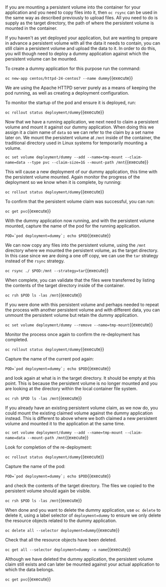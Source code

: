If you are mounting a persistent volume into the container for your application and you need to copy files into it, then ``oc rsync`` can be used in the same way as described previously to upload files. All you need to do is supply as the target directory, the path of where the persistent volume is mounted in the container.

If you haven't as yet deployed your application, but are wanting to prepare in advance a persistent volume with all the data it needs to contain, you can still claim a persistent volume and upload the data to it. In order to do this, you will though need to deploy a dummy application against which the persistent volume can be mounted.

To create a dummy application for this purpose run the command:

``oc new-app centos/httpd-24-centos7 --name dummy``{{execute}}

We are using the Apache HTTPD server purely as a means of keeping the pod running, as well as creating a deployment configuration.

To monitor the startup of the pod and ensure it is deployed, run:

``oc rollout status deployment/dummy``{{execute}}

Now that we have a running application, we next need to claim a persistent volume and mount it against our dummy application. When doing this we assign it a claim name of ``data`` so we can refer to the claim by a set name later on. We mount the persistent volume at ``/mnt`` inside of the container, the traditional directory used in Linux systems for temporarily mounting a volume.

``oc set volume deployment/dummy --add --name=tmp-mount --claim-name=data --type pvc --claim-size=1G --mount-path /mnt``{{execute}}

This will cause a new deployment of our dummy application, this time with the persistent volume mounted. Again monitor the progress of the deployment so we know when it is complete, by running:

``oc rollout status deployment/dummy``{{execute}}

To confirm that the persistent volume claim was successful, you can run:

``oc get pvc``{{execute}}

With the dummy application now running, and with the persistent volume mounted, capture the name of the pod for the running application.

``POD=`pod deployment=dummy`; echo $POD``{{execute}}

We can now copy any files into the persistent volume, using the ``/mnt`` directory where we mounted the persistent volume, as the target directory. In this case since we are doing a one off copy, we can use the ``tar`` strategy instead of the ``rsync`` strategy.

``oc rsync ./ $POD:/mnt --strategy=tar``{{execute}}

When complete, you can validate that the files were transferred by listing the contents of the target directory inside of the container.

``oc rsh $POD ls -las /mnt``{{execute}}

If you were done with this persistent volume and perhaps needed to repeat the process with another persistent volume and with different data, you can unmount the persistent volume but retain the dummy application.

``oc set volume deployment/dummy --remove --name=tmp-mount``{{execute}}

Monitor the process once again to confirm the re-deployment has completed.

``oc rollout status deployment/dummy``{{execute}}

Capture the name of the current pod again:

``POD=`pod deployment=dummy`; echo $POD``{{execute}}

and look again at what is in the target directory. It should be empty at this point. This is because the persistent volume is no longer mounted and you are looking at the directory within the local container file system.

``oc rsh $POD ls -las /mnt``{{execute}}

If you already have an existing persistent volume claim, as we now do, you could mount the existing claimed volume against the dummy application instead. This is different to above where we both claimed a new persistent volume and mounted it to the application at the same time.

``oc set volume deployment/dummy --add --name=tmp-mount --claim-name=data --mount-path /mnt``{{execute}}

Look for completion of the re-deployment:

``oc rollout status deployment/dummy``{{execute}}

Capture the name of the pod:

``POD=`pod deployment=dummy`; echo $POD``{{execute}}

and check the contents of the target directory. The files we copied to the persistent volume should again be visible.

``oc rsh $POD ls -las /mnt``{{execute}}

When done and you want to delete the dummy application, use ``oc delete`` to delete it, using a label selector of ``deployment=dummy`` to ensure we only delete the resource objects related to the dummy application.

``oc delete all --selector deployment=dummy``{{execute}}

Check that all the resource objects have been deleted.

``oc get all --selector deployment=dummy -o name``{{execute}}

Although we have deleted the dummy application, the persistent volume claim still exists and can later be mounted against your actual application to which the data belongs.

``oc get pvc``{{execute}}
